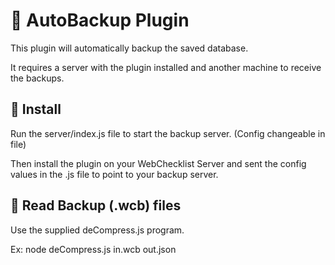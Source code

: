 # 💽 AutoBackup Plugin
This plugin will automatically backup the saved database.

It requires a server with the plugin installed and another machine to receive the backups.

## 🐛 Install

Run the server/index.js file to start the backup server. (Config changeable in file)

Then install the plugin on your WebChecklist Server and sent the config values in the .js file to point to your backup server.

## 📖 Read Backup (.wcb) files

Use the supplied deCompress.js program.

Ex: node deCompress.js in.wcb out.json
